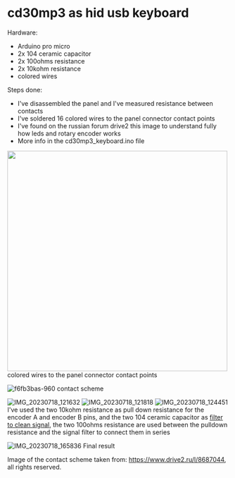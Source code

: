 # cd30mp3 as hid usb keyboard

Hardware:
- Arduino pro micro
- 2x 104 ceramic capacitor
- 2x 100ohms resistance
- 2x 10kohm resistance
- colored wires

Steps done:
- I've disassembled the panel and I've measured resistance between contacts
- I've soldered 16 colored wires to the panel connector contact points
- I've found on the russian forum drive2 this image to understand fully how leds and rotary encoder works
- More info in the cd30mp3_keyboard.ino file

<img src="https://github.com/Gioee/cd30mp3_keyboard/assets/48024736/86b0b80c-f59a-4a22-a479-239a9194c31b" width="500">
colored wires to the panel connector contact points

![f6fb3bas-960](https://github.com/Gioee/cd30mp3_keyboard/assets/48024736/5cb8f3ed-896e-4d44-acbd-a43ea1d80ca5)
contact scheme

![IMG_20230718_121632](https://github.com/Gioee/cd30mp3_keyboard/assets/48024736/c453d9f6-32de-4578-b4e0-0582905fd950)
![IMG_20230718_121818](https://github.com/Gioee/cd30mp3_keyboard/assets/48024736/220fbf40-086b-4a47-a7bf-d7b8ba2df210)
![IMG_20230718_124451](https://github.com/Gioee/cd30mp3_keyboard/assets/48024736/43fbb4fb-03ab-4a6d-af9b-a687e0db3199)
I've used the two 10kohm resistance as pull down resistance for the encoder A and encoder B pins, and the two 104 ceramic capacitor as [filter to clean signal](https://www.arrow.com/en/research-and-events/articles/using-capacitors-to-filter-electrical-noise), the two 100ohms resistance are used between the pulldown resistance and the signal filter to connect them in series

![IMG_20230718_165836](https://github.com/Gioee/cd30mp3_keyboard/assets/48024736/e96e1d49-aae8-496d-837a-a722018118a9)
Final result

Image of the contact scheme taken from: https://www.drive2.ru/l/8687044, all rights reserved.
